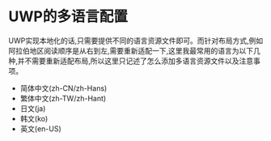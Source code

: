 # UWP的多语言配置
UWP实现本地化的话,只需要提供不同的语言资源文件即可。而针对布局方式,例如阿拉伯地区阅读顺序是从右到左,需要重新适配一下,这里我最常用的语言为以下几种,并不需要重新适配布局,所以这里只记述了怎么添加多语言资源文件以及注意事项。

* 简体中文(zh-CN/zh-Hans)
* 繁体中文(zh-TW/zh-Hant)
* 日文(ja)
* 韩文(ko)
* 英文(en-US)